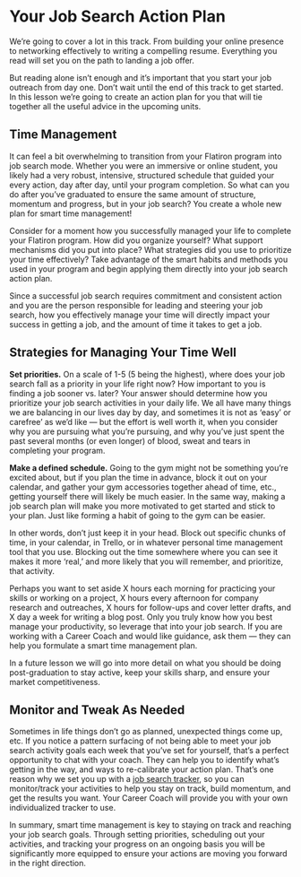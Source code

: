 # Your Job Search Action Plan 

We’re going to cover a lot in this track. From building your online presence to networking effectively to writing a compelling resume. Everything you read will set you on the path to landing a job offer.  

But reading alone isn’t enough and it’s important that you start your job outreach from day one. Don’t wait until the end of this track to get started. In this lesson we’re going to create an action plan for you that will tie together all the useful advice in the upcoming units. 

## Time Management

It can feel a bit overwhelming to transition from your Flatiron program into job search mode. Whether you were an immersive or online student, you likely had a very robust, intensive, structured schedule that guided your every action, day after day, until your program completion. So what can you do after you’ve graduated to ensure the same amount of structure, momentum and progress, but in your job search? You create a whole new plan for smart time management!

Consider for a moment how you successfully managed your life to complete your Flatiron program. How did you organize yourself? What support mechanisms did you put into place? What strategies did you use to prioritize your time effectively? Take advantage of the smart habits and methods you used in your program and begin applying them directly into your job search action plan.

Since a successful job search requires commitment and consistent action and you are the person responsible for leading and steering your job search, how you effectively manage your time will directly impact your success in getting a job, and the amount of time it takes to get a job. 

## Strategies for Managing Your Time Well  

**Set priorities.** On a scale of 1-5 (5 being the highest), where does your job search fall as a priority in your life right now? How important to you is finding a job sooner vs. later? Your answer should determine how you prioritize your job search activities in your daily life. We all have many things we are balancing in our lives day by day, and sometimes it is not as ‘easy’ or carefree’ as we’d like — but the effort is well worth it, when you consider why you are pursuing what you’re pursuing, and why you’ve just spent the past several months (or even longer) of blood, sweat and tears in completing your program.

**Make a defined schedule.** Going to the gym might not be something you’re excited about, but if you plan the time in advance, block it out on your calendar, and gather your gym accessories together ahead of time, etc., getting yourself there will likely be much easier. In the same way, making a job search plan will make you more motivated to get started and stick to your plan. Just like forming a habit of going to the gym can be easier.

In other words, don’t just keep it in your head. Block out specific chunks of time, in your calendar, in Trello, or in whatever personal time management tool that you use. Blocking out the time somewhere where you can see it makes it more ‘real,’ and more likely that you will remember, and prioritize, that activity.

Perhaps you want to set aside X hours each morning for practicing your skills or working on a project, X hours every afternoon for company research and outreaches, X hours for follow-ups and cover letter drafts, and X day a week for writing a blog post. Only you truly know how you best manage your productivity, so leverage that into your job search. If you are working with a Career Coach and would like guidance, ask them — they can help you formulate a smart time management plan.

In a future lesson we will go into more detail on what you should be doing post-graduation to stay active, keep your skills sharp, and ensure your market  competitiveness. 

## Monitor and Tweak As Needed

Sometimes in life things don’t go as planned, unexpected things come up, etc. If you notice a pattern surfacing of not being able to meet your job search activity goals each week that you’ve set for yourself, that’s a perfect opportunity to chat with your coach. They can help you to identify what’s getting in the way, and ways to re-calibrate your action plan. That’s one reason why we set you up with a [job search tracker](https://docs.google.com/spreadsheets/d/1zdl3Cs3ev0ehS9h2in1aNntLWNVUExNEjdi4Vn_ydy8/edit?usp=sharing), so you can monitor/track your activities to help you stay on track, build momentum, and get the results you want. Your Career Coach will provide you with your own individualized tracker to use.

In summary, smart time management is key to staying on track and reaching your job search goals. Through setting priorities, scheduling out your activities, and tracking your progress on an ongoing basis you will be significantly more equipped to ensure your actions are moving you forward in the right direction.

